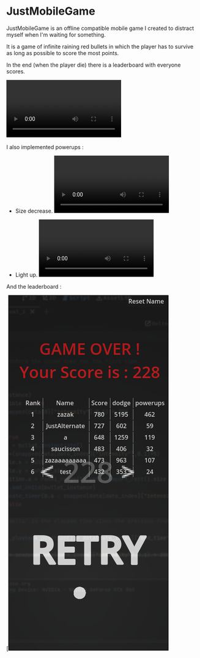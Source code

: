 # JustMobileGame

JustMobileGame is an offline compatible mobile game I created to distract myself when I'm waiting for something.

It is a game of infinite raining red bullets in which the player has to survive as long as possible to score the most points.

In the end (when the player die) there is a leaderboard with everyone scores.

![](game_preview.mp4)

I also implemented powerups :

- Size decrease.
![](game_preview_size_decrease.mp4)

- Light up.
![](game_preview_light_up.mp4)

And the leaderboard : 

[![JustMobileGame's leaderboard](/leaderboard.png)

